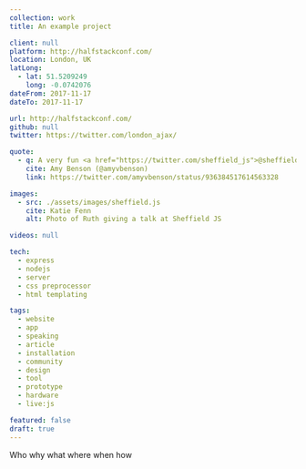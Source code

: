 ```yaml
---
collection: work
title: An example project

client: null
platform: http://halfstackconf.com/
location: London, UK
latLong:
  - lat: 51.5209249
    long: -0.0742076
dateFrom: 2017-11-17
dateTo: 2017-11-17

url: http://halfstackconf.com/
github: null
twitter: https://twitter.com/london_ajax/

quote:
  - q: A very fun <a href="https://twitter.com/sheffield_js">@sheffield_js</a>  with <a href="https://twitter.com/Rumyra">@Rumyra</a>  tonight.
    cite: Amy Benson (@amyvbenson)
    link: https://twitter.com/amyvbenson/status/936384517614563328

images:
  - src: ./assets/images/sheffield.js
    cite: Katie Fenn
    alt: Photo of Ruth giving a talk at Sheffield JS

videos: null

tech:
  - express
  - nodejs
  - server
  - css preprocessor
  - html templating

tags:
  - website
  - app
  - speaking
  - article
  - installation
  - community
  - design
  - tool
  - prototype
  - hardware
  - live:js

featured: false
draft: true
---
```


Who why what where when how
